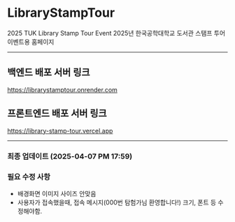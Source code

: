# LibraryStampTour
2025 TUK Library Stamp Tour Event
2025년 한국공학대학교 도서관 스탬프 투어 이벤트용 홈페이지

------

## 백엔드 배포 서버 링크
https://librarystamptour.onrender.com

## 프론트엔드 배포 서버 링크
https://library-stamp-tour.vercel.app

------
### 최종 업데이트 (2025-04-07 PM 17:59)

### 필요 수정 사항
- 배경화면 이미지 사이즈 안맞음
- 사용자가 접속했을때, 접속 메시지(000번 탐험가님 환영합니다!) 크기, 폰트 등 수정해야함.
